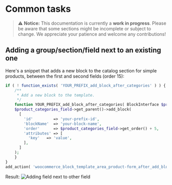 # Common tasks

> ⚠️ **Notice:** This documentation is currently a **work in progress**. Please be aware that some sections might be incomplete or subject to change. We appreciate your patience and welcome any contributions!

## Adding a group/section/field next to an existing one

Here's a snippet that adds a new block to the catalog section for simple products, between the first and second fields (order 15):

```php
if ( ! function_exists( 'YOUR_PREFIX_add_block_after_categories' ) ) {
	/**
	 * Add a new block to the template.
	 */
	function YOUR_PREFIX_add_block_after_categories( BlockInterface $product_categories_field ) {
    $product_categories_field->get_parent()->add_block(
      [
        'id'         => 'your-prefix-id',
        'blockName'  => 'your-block-name',
        'order'      => $product_categories_field->get_order() + 5,
        'attributes' => [
          'key'   => 'value',
        ],
      ]
    );
	}
}
add_action( 'woocommerce_block_template_area_product-form_after_add_block_product-categories', 'YOUR_PREFIX_add_block_after_categories' );
```

Result:
![Adding field next to other field](https://woocommerce.files.wordpress.com/2023/09/adding-field-next-to-other-field.png)
